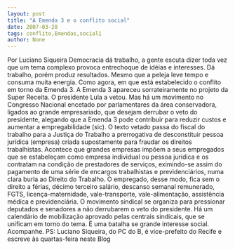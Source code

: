 ```yaml
---
layout: post
title: "A Emenda 3 e o conflito social"
date: 2007-03-28
tags: conflito,Emendas,social1
author: None
---
```

Por Luciano Siqueira
Democracia dá trabalho, a gente escuta dizer toda vez que um tema complexo provoca entrechoque de idéias e interesses. 
Dá trabalho, porém produz resultados. Mesmo que a peleja leve tempo e consuma muita energia.
Como agora, em que está estabelecido o conflito em torno da Emenda 3.
A Emenda 3 apareceu sorrateiramente no projeto da Super Receita. O presidente Lula a vetou. 
Mas há um movimento no Congresso Nacional encetado por parlamentares da área conservadora, ligados ao grande empresariado, que desejam derrubar o veto do presidente, alegando que a Emenda 3 pode contribuir para reduzir custos e aumentar a empregabilidade (sic).
O texto vetado passa do fiscal do trabalho para a Justiça do Trabalho a prerrogativa de desconstituir pessoa jurídica (empresa) criada supostamente para fraudar os direitos trabalhistas. 
Acontece que grandes empresas impõem a seus empregados que se estabeleçam como empresa individual ou pessoa jurídica e os contratam na condição de prestadores de serviços, eximindo-se assim do pagamento de uma série de encargos trabalhistas e previdenciários, numa clara burla ao Direito do Trabalho. 
O empregado, desse modo, fica sem o direito a férias, décimo terceiro salário, descanso semanal remunerado, FGTS, licença-maternidade, vale-transporte, vale-alimentação, assistência médica e previdenciária.
O movimento sindical se organiza para pressionar deputados e senadores a não derrubarem o veto do presidente. Há um calendário de mobilização aprovado pelas centrais sindicais, que se unificam em torno do tema.
É uma batalha se grande interesse social. Acompanhe.
PS: Luciano Siqueira, do PC do B,&nbsp;é vice-prefeito do Recife e escreve às quartas-feira neste Blog 